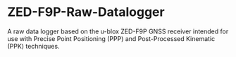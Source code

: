 # ZED-F9P-Raw-Datalogger
A raw data logger based on the u-blox ZED-F9P GNSS receiver intended for use with Precise Point Positioning (PPP) and Post-Processed Kinematic (PPK) techniques.
